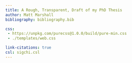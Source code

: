 ```yaml
---
title: A Rough, Transparent, Draft of my PhD Thesis
author: Matt Marshall
bibliography: bibliography.bib

css:
 - https://unpkg.com/purecss@1.0.0/build/pure-min.css
 - ./templates/web.css

link-citations: true
csl: sigchi.csl
---
```

